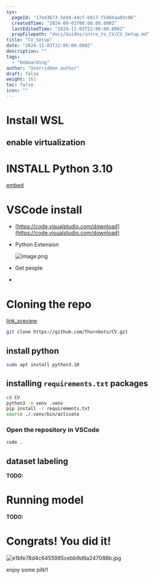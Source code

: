 ```yaml
---
sys:
  pageId: "17ed3673-5e94-44cf-b817-f54bbaa03c06"
  createdTime: "2024-09-01T00:08:00.000Z"
  lastEditedTime: "2024-11-03T22:06:00.000Z"
  propFilepath: "docs/Guides/intro_to_CV/CV_Setup.md"
title: "CV_Setup"
date: "2024-11-03T22:06:00.000Z"
description: ""
tags:
  - "Onboarding"
author: "Overridden author"
draft: false
weight: 161
toc: false
icon: ""
---
```


# Install WSL

## enable virtualization

# INSTALL Python 3.10

[embed](https://www.rose-hulman.edu/class/csse/csse132/2425a/labs/prelab1-wsl2.html)

# VSCode install

- [https://code.visualstudio.com/download](https://code.visualstudio.com/download)
- Python Extension

	![image.png](https://prod-files-secure.s3.us-west-2.amazonaws.com/d518164a-d88e-44d1-a4ee-3adb3bd8bce0/d82b6650-a5e4-4d3c-b8c9-93d817dae00e/image.png?X-Amz-Algorithm=AWS4-HMAC-SHA256&X-Amz-Content-Sha256=UNSIGNED-PAYLOAD&X-Amz-Credential=ASIAZI2LB4662TY55OXV%2F20250626%2Fus-west-2%2Fs3%2Faws4_request&X-Amz-Date=20250626T041833Z&X-Amz-Expires=3600&X-Amz-Security-Token=IQoJb3JpZ2luX2VjEFwaCXVzLXdlc3QtMiJGMEQCIFAGOeRCEcDk5Xcsv6qjRH5C%2BVMdXsfrEK5ASP2p7So4AiAEJ7vkg7dfH4uCvP2K%2B9egaRNlt2gcMXQHako04LnBIyr%2FAwhVEAAaDDYzNzQyMzE4MzgwNSIMuzJfQEJryKpgFcOJKtwDNS5X6hW2coxHJCZeLqBn14c3qAUtNL5ykG0szUfNaUfqtxuiUMSe%2B5wcIMo8jGDSQCGxj7dSWt3Z0Co%2BM8sNYSBDCMCSYFRCJyfPC0Ba6SmB9Ik%2BeMcL7LAYA9PLfrUcs%2BwvDtQczjm%2BOT3jgrBCoLN7gWT09UZJ9qRg8WdY5pvfP0vBeaim41zMzjA2X%2F4dOI1AKCcSJEHLnRiDyC51%2BUZdTf2guyrxJ8YieCtgw4IgzFQLQFMVRo1LiXa%2Bfqvk1zKULxYdVc%2FiYM%2F1Blnq0jQX8mLc1FegwihN09SR0Q7%2Bm1CY7Zgjh1Mwgj%2BapO2TwoWNaEYRVjoGlfi2%2BQ%2BoLPtDboFJksCrUeJAmNhEEAy%2Fxx83%2FEUoBKiNDdnzvM4dXL1XUFgrmDpU4LaG4GZloIFFAYG6oHKEcr5P3dWpe60GczlWCM7habz3HvPtZoeMGNr2Hr3AyaZ0S0a6FTRCa5kYOEYK8%2FvqSMBVA9Cp7YzFcSR49xjsC%2Fdxk9wrdMrTVqTufXXn%2Bxpd72z8n%2FBEkNuuc8Z5EjVK2z14qZ0ytcJCw2uODohMkuBdMMtORM%2FWr8On0cro1OpAOcfa0sNafYCR4%2BB4aq0xKqOFz8Z4G8zIGbNAZIMx%2FUosZugwxonzwgY6pgFGjGZj7KMZdTOgQGmOVWTlD1nvFWpq6%2BQUF5rnubkbtmVPEyk1YPgNcULwLE5u1Rc%2BjMES%2B%2FSwouSyAjrfirXnQFRZf9RfZ3brxOrm7fyed1ewCPCI5wXrp%2BPm%2BJPsv8DhW69OUFiQJNtEYKQdlcfOC1ZQfmLbMap%2Fy7%2BNMn5iW3JdQ254rWpabbogcvYKDpNL6%2FNzM82WqXgiSFM9V3%2FWnKkumZJA&X-Amz-Signature=f55dada15c51363841f3a4aa56fba04dc74cea6d75bfc9af029c034e4a784163&X-Amz-SignedHeaders=host&x-amz-checksum-mode=ENABLED&x-id=GetObject)
- Get people
- 

# Cloning the repo

[link_preview](https://github.com/Thornbots/CV/)

```bash
git clone https://github.com/Thornbots/CV.git
```

## install python

```bash
sudo apt install python3.10
```

## installing `requirements.txt` packages

```bash
cd CV
python3 -m venv .venv
pip install -r requirements.txt
source ./.venv/bin/activate
```

### Open the repository in VSCode

```bash
code .
```

## dataset labeling  

**TODO:**

# Running model

**TODO:**

# Congrats! You did it!

![e1bfe78d4c6455985cebb9d6a247088b.jpg](https://prod-files-secure.s3.us-west-2.amazonaws.com/d518164a-d88e-44d1-a4ee-3adb3bd8bce0/7d1ce04e-65d6-40c8-814d-754280e9515a/e1bfe78d4c6455985cebb9d6a247088b.jpg?X-Amz-Algorithm=AWS4-HMAC-SHA256&X-Amz-Content-Sha256=UNSIGNED-PAYLOAD&X-Amz-Credential=ASIAZI2LB466ZQTS53RV%2F20250626%2Fus-west-2%2Fs3%2Faws4_request&X-Amz-Date=20250626T041833Z&X-Amz-Expires=3600&X-Amz-Security-Token=IQoJb3JpZ2luX2VjEFwaCXVzLXdlc3QtMiJHMEUCIQDbL2UqG%2FWzHZkS%2FkOBcRXvHWPlqVsqp002%2BWSGKBm%2FMQIgZRWSJMVLQhGY%2FdOz5b%2F7XSx3qFq0F6kRYyQVdI7br0Aq%2FwMIVRAAGgw2Mzc0MjMxODM4MDUiDKug68cmVOsZXmnmNSrcA9vhMWGnLEnKIDJbOXF%2B1ediO6U636QzwEkM6nr7VBuF3hUd55so4nwgFsMGDUWm%2F%2F%2FSrzzfef4AZCzmoJukch%2FINX8r8oVwHmbPVMBqFncBeEu3ectjdYm%2BaT0otZq0Sx81wF8qjh5%2FawyUIYvu2XY5QV491VMonyKgW1eDg0iEaXT69VCd5j%2BVw8Yx6gHmHp2OaRK%2BxD73u7jozxduZbcM%2BMfDZuhOj4qOWrfgRa%2BnrxUBDRM0L0Z%2B0e%2BU5d%2F%2FTdYDCKakx%2FYbbz7R714e6wQ3x1r1%2BI4EjM5sdgapgtBEhMqMSxqgf2VssFcKr7fzsOz%2B%2FIgpFRiXq2yDVSgk1jK0sH3NzS10PX%2BmUG08dRtwnzfuYeoH0x%2Bm8Y3GByVJ93W3xafVE2wJfbERAZnP82is6mr5m0MtxPXhfLW96ZWWSfJB958bDHYXmNbmCXXr7NnC4ajo8BtzhALsT48mgN4iV%2BpctYBCNckVqn1KMjpCs2v8VCVd6bCDctjLHoQwchxIhxjipYbYZPPj3XJimFMrRH1QeDpgMgB%2B2uxZjXRI%2F%2BIIDohfELbqUTXkxP2xJNg63M9%2Bu2wYXCmR1N1qi2daP4W3LGkDgJrUOt3IesvOEGifLbtbGdhgDXB4MK2J88IGOqUBQqF3lEZrb4XNQth9DtOewEX0k0mTZPCmYpTSFqkyBMOIYVKjVuH1MtymFRHrhoOkgLf1%2B5WYqzXYFskSQznk12RJraQ8bGo2I%2F2p8gRVa6%2F6p0F9Fx6m8YNut2kvG%2BhsIfT%2F3kWZzuydTk5mTjfQ2wQiuhJV9PirGqAYjNTjWp8OOW1kP6Voi1TiVUwmMAwInHDC%2BisdUV5xevpZblXy3ktc3fac&X-Amz-Signature=3067b58cd7e52cd86e0504c4efb2e2b78b5242bc9d915da1589266695220e36a&X-Amz-SignedHeaders=host&x-amz-checksum-mode=ENABLED&x-id=GetObject)

enjoy some pilk!!
